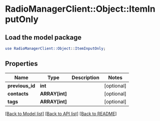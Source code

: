 # RadioManagerClient::Object::ItemInputOnly

## Load the model package
```perl
use RadioManagerClient::Object::ItemInputOnly;
```

## Properties
Name | Type | Description | Notes
------------ | ------------- | ------------- | -------------
**previous_id** | **int** |  | [optional] 
**contacts** | **ARRAY[int]** |  | [optional] 
**tags** | **ARRAY[int]** |  | [optional] 

[[Back to Model list]](../README.md#documentation-for-models) [[Back to API list]](../README.md#documentation-for-api-endpoints) [[Back to README]](../README.md)



